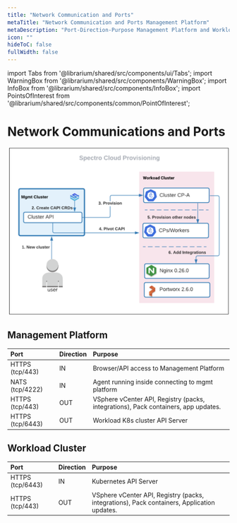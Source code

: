 ```yaml
---
title: "Network Communication and Ports"
metaTitle: "Network Communication and Ports Management Platform"
metaDescription: "Port-Direction-Purpose Management Platform and Workload Clusters"
icon: ""
hideToC: false
fullWidth: false
---
```

 
import Tabs from '@librarium/shared/src/components/ui/Tabs';
import WarningBox from '@librarium/shared/src/components/WarningBox';
import InfoBox from '@librarium/shared/src/components/InfoBox';
import PointsOfInterest from '@librarium/shared/src/components/common/PointOfInterest';


# Network Communications and Ports


![workload_cluster_provisioning.png](workload_cluster_provisioning.png)



## Management Platform

|Port            |Direction|Purpose                   |    
|:---------------|:---------|:-----------------------|
|HTTPS (tcp/443) |IN        |Browser/API access to Management Platform|
|NATS (tcp/4222) |IN        |Agent running inside connecting to mgmt platform|
|HTTPS (tcp/443) |OUT       |VSphere vCenter API,  Registry (packs, integrations), Pack containers, app updates.|
|HTTPS (tcp/6443)|OUT       |Workload K8s cluster API Server|


## Workload Cluster


|Port |Direction | Purpose|
|:---------------|:---------|:--------------|
|HTTPS (tcp/6443)|IN        |Kubernetes API Server|
|HTTPS (tcp/443) |OUT       |VSphere vCenter API, Registry (packs, integrations), Pack containers, Application updates.
